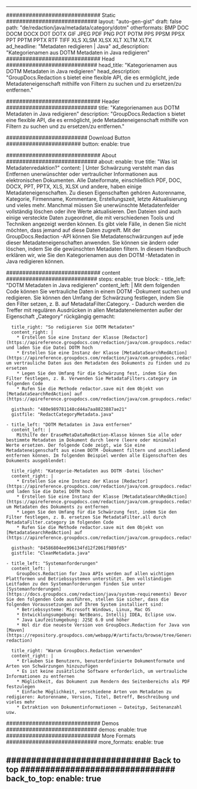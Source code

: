 
---
############################# Static ############################
layout: "auto-gen-gist" 
draft: false
path: "de/redaction/java/metadata/category/dotm"
otherformats: BMP DOC DOCM DOCX DOT DOTX GIF JPEG PDF PNG POT POTM PPS PPSM PPSX PPT PPTM PPTX RTF TIFF XLS XLSM XLSX XLT XLTM XLTX  
ad_headline: "Metadaten redigieren | Java"
ad_description: "Kategorienamen aus DOTM Metadaten in Java redigieren"
############################# Head ############################
head_title: "Kategorienamen aus DOTM Metadaten in Java redigieren"
head_description: "GroupDocs.Redaction s bietet eine flexible API, die es ermöglicht, jede Metadateneigenschaft mithilfe von Filtern zu suchen und zu ersetzen/zu entfernen."

############################# Header ############################
title: "Kategorienamen aus DOTM Metadaten in Java redigieren"
description: "GroupDocs.Redaction s bietet eine flexible API, die es ermöglicht, jede Metadateneigenschaft mithilfe von Filtern zu suchen und zu ersetzen/zu entfernen."

######################### Download Button #######################
button:
    enable: true

############################# About ############################
about:
    enable: true
    title: "Was ist Metadatenredaktion?"
    content: |
        Unter Schwärzung versteht man das Entfernen unerwünschter oder vertraulicher Informationen aus elektronischen Dokumenten. Alle Dateiformate, einschließlich PDF, DOC, DOCX, PPT, PPTX, XLS, XLSX und andere, haben einige Metadateneigenschaften. Zu diesen Eigenschaften gehören Autorenname, Kategorie, Firmenname, Kommentare, Erstellungszeit, letzte Aktualisierung und vieles mehr. Manchmal müssen Sie unerwünschte Metadatenfelder vollständig löschen oder ihre Werte aktualisieren. Den Dateien sind auch einige versteckte Daten zugeordnet, die mit verschiedenen Tools und Techniken angezeigt werden können. Es gibt viele Fälle, in denen Sie nicht möchten, dass jemand auf diese Daten zugreift. Mit der GroupDocs.Redaction -API können Sie Metadatenschwärzungen auf jede dieser Metadateneigenschaften anwenden. Sie können sie ändern oder löschen, indem Sie die gewünschten Metadaten filtern. In diesem Handbuch erklären wir, wie Sie den Kategorienamen aus den DOTM -Metadaten in Java redigieren können.

############################# content ############################
steps:
    enable: true
    block:
    - title_left: "DOTM Metadaten in Java redigieren"
      content_left: |
        Mit dem folgenden Code können Sie vertrauliche Daten in einem DOTM -Dokument suchen und redigieren. Sie können den Umfang der Schwärzung festlegen, indem Sie den Filter setzen, z. B. auf MetadataFilter.Category. - Dadurch werden die Treffer mit regulären Ausdrücken in allen Metadatenelementen außer der Eigenschaft „Category“ rückgängig gemacht: 

      title_right: "So redigieren Sie DOTM Metadaten"
      content_right: |
        * Erstellen Sie eine Instanz der Klasse [Redactor](https://apireference.groupdocs.com/redaction/java/com.groupdocs.redaction/Redactor) und laden Sie die Datei DOTM hoch
        * Erstellen Sie eine Instanz der Klasse [MetadataSearchRedAction](https://apireference.groupdocs.com/redaction/java/com.groupdocs.redaction.redactions/MetadataSearchRedaction), um vertrauliche Daten aus den Metadaten des Dokuments zu finden und zu ersetzen
        * Legen Sie den Umfang für die Schwärzung fest, indem Sie den Filter festlegen, z. B. Verwenden Sie MetadataFilters.category im folgenden Code
        * Rufen Sie die Methode redactor.save mit dem Objekt von [MetadataSearchRedAction] auf (https://apireference.groupdocs.com/redaction/java/com.groupdocs.redaction.redactions/MetadataSearchRedaction) 

      gisthash: "480e989781148cd44a7aa8823887ae21"
      gistfile: "RedactCategoryMetadata.java"
      
    - title_left: "DOTM Metadaten in Java entfernen"
      content_left: |
        Mithilfe der EraseMetaDataRedAction-Klasse können Sie alle oder bestimmte Metadaten im Dokument durch leere (leere oder minimale) Werte ersetzen. Der folgende Code zeigt, wie Sie eine Metadateneigenschaft aus einem DOTM -Dokument filtern und anschließend entfernen können. Im folgenden Beispiel werden alle Eigenschaften des Dokuments ausgeblendet: 
        
      title_right: "Kategorie-Metadaten aus DOTM -Datei löschen"
      content_right: |
        * Erstellen Sie eine Instanz der Klasse [Redactor](https://apireference.groupdocs.com/redaction/java/com.groupdocs.redaction/Redactor) und laden Sie die Datei DOTM hoch
        * Erstellen Sie eine Instanz der Klasse [MetadataSearchRedAction](https://apireference.groupdocs.com/redaction/java/com.groupdocs.redaction.redactions/MetadataSearchRedaction), um Metadaten des Dokuments zu entfernen
        * Legen Sie den Umfang für die Schwärzung fest, indem Sie den Filter festlegen, z. B. ersetzen Sie MetadataFilter.all durch MetadataFilter.category im folgenden Code
        * Rufen Sie die Methode redactor.save mit dem Objekt von [MetadataSearchRedAction] auf (https://apireference.groupdocs.com/redaction/java/com.groupdocs.redaction.redactions/MetadataSearchRedaction) 
        
      gisthash: "84586804ee996134fd12f2061f989fd5"
      gistfile: "CleanMetadata.java"

    - title_left: "Systemanforderungen"
      content_left: |
        GroupDocs.Redaction for Java APIs werden auf allen wichtigen Plattformen und Betriebssystemen unterstützt. Den vollständigen Leitfaden zu den Systemanforderungen finden Sie unter [Systemanforderungen](https://docs.groupdocs.com/redaction/java/system-requirements) Bevor Sie den folgenden Code ausführen, stellen Sie sicher, dass die folgenden Voraussetzungen auf Ihrem System installiert sind:
        * Betriebssysteme: Microsoft Windows, Linux, Mac OS
        * Entwicklungsumgebung: NetBeans, Intellij IDEA, Eclipse usw.
        * Java Laufzeitumgebung: J2SE 6.0 und höher
        * Hol dir die neueste Version von GroupDocs.Redaction for Java von [Maven](https://repository.groupdocs.com/webapp/#/artifacts/browse/tree/General/repo/com/groupdocs/groupdocs-redaction)
        
      title_right: "Warum GroupDocs.Redaction verwenden"
      content_right: |
        * Erlauben Sie Benutzern, benutzerdefinierte Dokumentformate und Arten von Schwärzungen hinzuzufügen
        * Es ist keine zusätzliche Software erforderlich, um vertrauliche Informationen zu entfernen
        * Möglichkeit, das Dokument zum Rendern des Seitenbereichs als PDF festzulegen
        * Einfache Möglichkeit, verschiedene Arten von Metadaten zu redigieren: Autorenname, Version, Titel, Betreff, Beschreibung und vieles mehr
        * Extraktion von Dokumentinformationen — Dateityp, Seitenanzahl usw.
        

############################# Demos ############################
demos:
    enable: true
############################# More Formats ############################
more_formats:
    enable: true

############################# Back to top ###############################
back_to_top:
    enable: true
---
